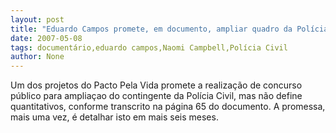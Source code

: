 ```yaml
---
layout: post
title: "Eduardo Campos promete, em documento, ampliar quadro da Polícia Civil, mas não estima para quanto"
date: 2007-05-08
tags: documentário,eduardo campos,Naomi Campbell,Polícia Civil
author: None
---
```

Um dos projetos do Pacto Pela Vida promete a realiza&ccedil;&atilde;o de concurso p&uacute;blico para amplia&ccedil;ao do contingente da Pol&iacute;cia Civil, mas n&atilde;o define quantitativos, conforme transcrito na p&aacute;gina 65 do documento.
A promessa, mais uma vez, &eacute; detalhar isto em mais seis meses. 
